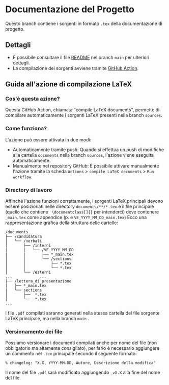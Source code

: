 # Documentazione del Progetto
Questo branch contiene i sorgenti in formato `.tex` della documentazione di progetto.
## Dettagli
- È possibile consultare il file [README](https://github.com/NaN1fy/docs/tree/main) nel branch `main` per ulteriori dettagli.
- La compilazione dei sorgenti avviene tramite [GitHub Action](https://docs.github.com/en/actions).
## Guida all'azione di compilazione LaTeX
### Cos'è questa azione?
Questa GitHub Action, chiamata "compile LaTeX documents", permette di compilare automaticamente i sorgenti LaTeX presenti nella branch `sources`.
### Come funziona?
L'azione può essere attivata in due modi:
- Automaticamente tramite push: Quando si effettua un push di modifiche alla cartella `documents` nella branch `sources`, l'azione viene eseguita automaticamente.
- Manualmente nel repository GitHub: È possibile attivare manualmente l'azione tramite la scheda `Actions` > `compile LaTeX documents` > `Run workflow`.
### Directory di lavoro
Affinché l'azione funzioni correttamente, i sorgenti LaTeX principali devono essere posizionati nelle directory `documents/**/*.tex` e il file principale (quello che contiene ` \documentclass[]{}` per intenderci) deve contenere `_main.tex` come appendice (p. e `VE_YYYY_MM_DD_main.tex`) Ecco una rappresentazione grafica della struttura delle cartelle:
```
/documents
├── /candidatura
│   └── /verbali
│       ├── /interni
|       |   └── /VE_YYYY_MM_DD
|       |       ├── *_main.tex
│       │       └── /sections
│       │           ├── *.tex
│       │           └── *.tex
│       └── /esterni
...            ...
├── /lettera_di_presentazione
|   ├── *_main.tex
|   └── sections
│       ├──  *.tex
│       └──  *.tex
...
```
I file `.pdf` compilati saranno generati nella stessa cartella del file sorgente LaTeX principale, ma nella branch `main` .

### Versionamento dei file
Possiamo versionare i documenti compilati anche per nome del file (non obbligatorio ma altamente consigliato), per farlo è necessario aggiungere un commento nel `.tex` principale secondo il seguente formato:
```
% changelog: "X.X, YYYY-MM-DD, Autore, Descrizione della modifica"
```
Il nome del file `.pdf` sarà modificato aggiungendo `_vX.X` alla fine del nome del file.
